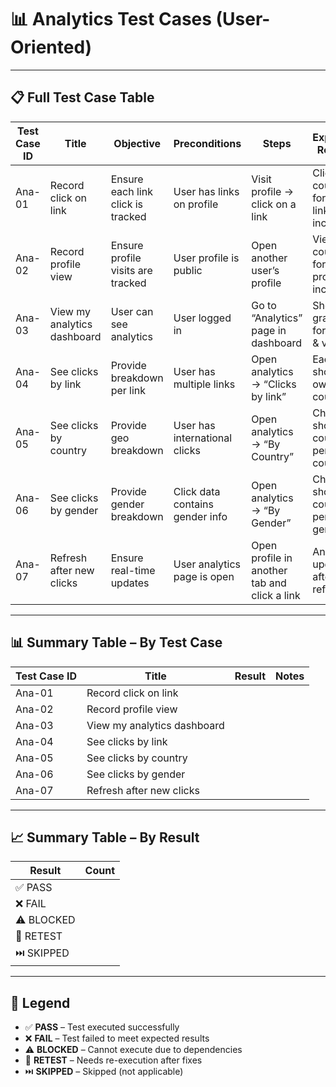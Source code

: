 # 📊 Analytics Test Cases (User-Oriented)

---

## 📋 Full Test Case Table

| Test Case ID | Title                       | Objective                         | Preconditions                   | Steps                                        | Expected Results                      | Result | Justification |
| ------------ | --------------------------- | --------------------------------- | ------------------------------- | -------------------------------------------- | ------------------------------------- | ------ | ------------- |
| Ana-01       | Record click on link        | Ensure each link click is tracked | User has links on profile       | Visit profile → click on a link              | Click counter for that link increases |        |               |
| Ana-02       | Record profile view         | Ensure profile visits are tracked | User profile is public          | Open another user’s profile                  | View counter for profile increases    |        |               |
| Ana-03       | View my analytics dashboard | User can see analytics            | User logged in                  | Go to “Analytics” page in dashboard          | Show graphs for clicks & views        |        |               |
| Ana-04       | See clicks by link          | Provide breakdown per link        | User has multiple links         | Open analytics → “Clicks by link”            | Each link shows its own click count   |        |               |
| Ana-05       | See clicks by country       | Provide geo breakdown             | User has international clicks   | Open analytics → “By Country”                | Chart shows counts per country        |        |               |
| Ana-06       | See clicks by gender        | Provide gender breakdown          | Click data contains gender info | Open analytics → “By Gender”                 | Chart shows counts per gender         |        |               |
| Ana-07       | Refresh after new clicks    | Ensure real-time updates          | User analytics page is open     | Open profile in another tab and click a link | Analytics updates after refresh       |        |               |

---

## 📊 Summary Table – By Test Case

| Test Case ID | Title                       | Result | Notes |
| ------------ | --------------------------- | ------ | ----- |
| Ana-01       | Record click on link        |        |       |
| Ana-02       | Record profile view         |        |       |
| Ana-03       | View my analytics dashboard |        |       |
| Ana-04       | See clicks by link          |        |       |
| Ana-05       | See clicks by country       |        |       |
| Ana-06       | See clicks by gender        |        |       |
| Ana-07       | Refresh after new clicks    |        |       |

---

## 📈 Summary Table – By Result

| Result     | Count |
| ---------- | ----- |
| ✅ PASS    |       |
| ❌ FAIL    |       |
| ⚠️ BLOCKED |       |
| 🔄 RETEST  |       |
| ⏭️ SKIPPED |       |

---

## 🧾 Legend

- ✅ **PASS** – Test executed successfully
- ❌ **FAIL** – Test failed to meet expected results
- ⚠️ **BLOCKED** – Cannot execute due to dependencies
- 🔄 **RETEST** – Needs re-execution after fixes
- ⏭️ **SKIPPED** – Skipped (not applicable)
